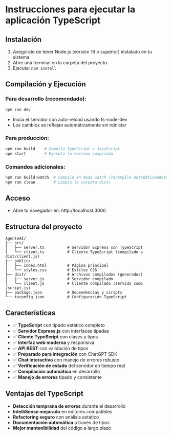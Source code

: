 # Instrucciones para ejecutar la aplicación TypeScript

## Instalación
1. Asegúrate de tener Node.js (versión 16 o superior) instalado en tu sistema
2. Abre una terminal en la carpeta del proyecto
3. Ejecuta: `npm install`

## Compilación y Ejecución

### Para desarrollo (recomendado):
```bash
npm run dev
```
- Inicia el servidor con auto-reload usando ts-node-dev
- Los cambios se reflejan automáticamente sin reiniciar

### Para producción:
```bash
npm run build    # Compila TypeScript a JavaScript
npm start        # Ejecuta la versión compilada
```

### Comandos adicionales:
```bash
npm run build:watch  # Compila en modo watch (recompila automáticamente)
npm run clean        # Limpia la carpeta dist/
```

## Acceso
- Abre tu navegador en: http://localhost:3000

## Estructura del proyecto
```
AgenteAI/
├── src/
│   ├── server.ts          # Servidor Express con TypeScript
│   └── client.ts          # Cliente TypeScript (compilado a dist/client.js)
├── public/
│   ├── index.html         # Página principal
│   └── styles.css         # Estilos CSS
├── dist/                  # Archivos compilados (generados)
│   ├── server.js          # Servidor compilado
│   └── client.js          # Cliente compilado (servido como /script.js)
├── package.json           # Dependencias y scripts
└── tsconfig.json          # Configuración TypeScript
```

## Características
- ✅ **TypeScript** con tipado estático completo
- ✅ **Servidor Express.js** con interfaces tipadas
- ✅ **Cliente TypeScript** con clases y tipos
- ✅ **Interfaz web moderna** y responsiva
- ✅ **API REST** con validación de tipos
- ✅ **Preparado para integración** con ChatGPT SDK
- ✅ **Chat interactivo** con manejo de errores robusto
- ✅ **Verificación de estado** del servidor en tiempo real
- ✅ **Compilación automática** en desarrollo
- ✅ **Manejo de errores** tipado y consistente

## Ventajas del TypeScript
- **Detección temprana de errores** durante el desarrollo
- **IntelliSense mejorado** en editores compatibles
- **Refactoring seguro** con análisis estático
- **Documentación automática** a través de tipos
- **Mejor mantenibilidad** del código a largo plazo
